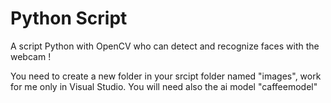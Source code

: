 # Python Script
A script Python with OpenCV who can detect and recognize faces with the webcam !

You need to create a new folder in your srcipt folder named "images", work for me only in 
Visual Studio. You will need also the ai model "caffeemodel"
